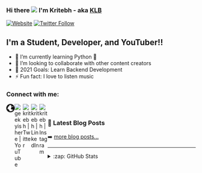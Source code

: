 ### Hi there <img src="https://media.giphy.com/media/hvRJCLFzcasrR4ia7z/giphy.gif" width="25px"> I'm Kritebh - aka [KLB][website] 

[![Website](https://img.shields.io/website?label=geekyishere.com&style=for-the-badge&url=https%3A%2F%2Fcodestackr.com)](https://www.geekyishere.com)
[![Twitter Follow](https://img.shields.io/twitter/follow/kritebh?color=1DA1F2&logo=twitter&style=for-the-badge)](https://twitter.com/intent/follow?original_referer=https%3A%2F%2Fgithub.com%2Fkritebh&screen_name=kritebh)

## I'm a Student, Developer, and YouTuber!!

- 🌱 I’m currently learning Python 🤞
- 👯 I’m looking to collaborate with other content creators
- 🥅 2021 Goals: Learn Backend Development
- ⚡ Fun fact: I love to listen music 


### Connect with me:

[<img align="left" alt="geekyishere.com" width="22px" src="https://raw.githubusercontent.com/iconic/open-iconic/master/svg/globe.svg" />][website]

[<img align="left" alt="geekyishere | YouTube" width="22px" src="https://cdn.jsdelivr.net/npm/simple-icons@v3/icons/youtube.svg" />][youtube]

[<img align="left" alt="kritebh | Twitter" width="22px" src="https://cdn.jsdelivr.net/npm/simple-icons@v3/icons/twitter.svg" />][twitter]

[<img align="left" alt="kritebh | LinkedIn" width="22px" src="https://cdn.jsdelivr.net/npm/simple-icons@v3/icons/linkedin.svg" />][linkedin]

[<img align="left" alt="kritebh | Instagram" width="22px" src="https://cdn.jsdelivr.net/npm/simple-icons@v3/icons/instagram.svg" />][instagram]


<br />



### 📕 Latest Blog Posts

<!-- BLOG-POST-LIST:START -->

<!-- BLOG-POST-LIST:END -->

➡️ [more blog posts...](https://www.geekyishere.com/blog/)

---

<details>
  <summary>:zap: GitHub Stats</summary>

  <img align="left" alt="kritebh GitHub Stats" src="https://github-readme-stats.vercel.app/api?username=kritebh&show_icons=true&hide_border=true" />

</details>

[website]: https://www.geekyishere.com
[twitter]: https://twitter.com/kritebh
[youtube]: https://www.youtube.com/channel/UC0EAbcYp9bF9TdqYUIaTQxQ
[instagram]: https://instagram.com/kritebh
[linkedin]: https://linkedin.com/in/kritebh
